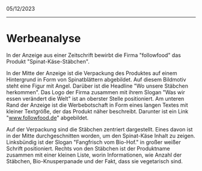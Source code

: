 05/12/2023
___
# Werbeanalyse
In der Anzeige aus einer Zeitschrift bewirbt die Firma "followfood" das Produkt "Spinat-Käse-Stäbchen".

In der Mitte der Anzeige ist die Verpackung des Produktes auf einem Hintergrund in Form von Spinatblättern abgebildet. Auf diesem Bildmotiv steht eine Figur mit Angel. Darüber ist die Headline "Wo unsere Stäbchen herkommen". Das Logo der Firma zusammen mit ihrem Slogan "Was wir essen verändert die Welt" ist an oberster Stelle positioniert. Am unteren Rand der Anzeige ist die Werbebotschaft in Form eines langen Textes mit kleiner Textgröße, der das Produkt näher beschreibt. Darunter ist ein Link "www.followfood.de" abgebildet.

Auf der Verpackung sind die Stäbchen zentriert dargestellt. Eines davon ist in der Mitte durchgeschnitten worden, um den Spinat-Käse Inhalt zu zeigen. Linksbündig ist der Slogan "Fangfrisch vom Bio-Hof." in großer weißer Schrift positioniert. Rechts von den Stäbchen ist der Produktname zusammen mit einer kleinen Liste, worin Informationen, wie Anzahl der Stäbchen, Bio-Knusperpanade und der Fakt, dass sie vegetarisch sind.